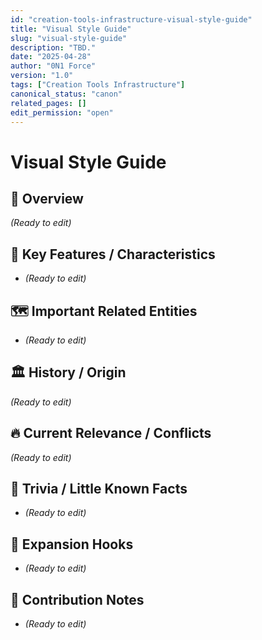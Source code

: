 ```yaml
---
id: "creation-tools-infrastructure-visual-style-guide"
title: "Visual Style Guide"
slug: "visual-style-guide"
description: "TBD."
date: "2025-04-28"
author: "0N1 Force"
version: "1.0"
tags: ["Creation Tools Infrastructure"]
canonical_status: "canon"
related_pages: []
edit_permission: "open"
---
```


# Visual Style Guide

## 📖 Overview
_(Ready to edit)_

## 🧩 Key Features / Characteristics
- _(Ready to edit)_

## 🗺️ Important Related Entities
- _(Ready to edit)_

## 🏛 History / Origin
_(Ready to edit)_

## 🔥 Current Relevance / Conflicts
_(Ready to edit)_

## 🎯 Trivia / Little Known Facts
- _(Ready to edit)_

## 🚀 Expansion Hooks
- _(Ready to edit)_

## 🚀 Contribution Notes
- _(Ready to edit)_
